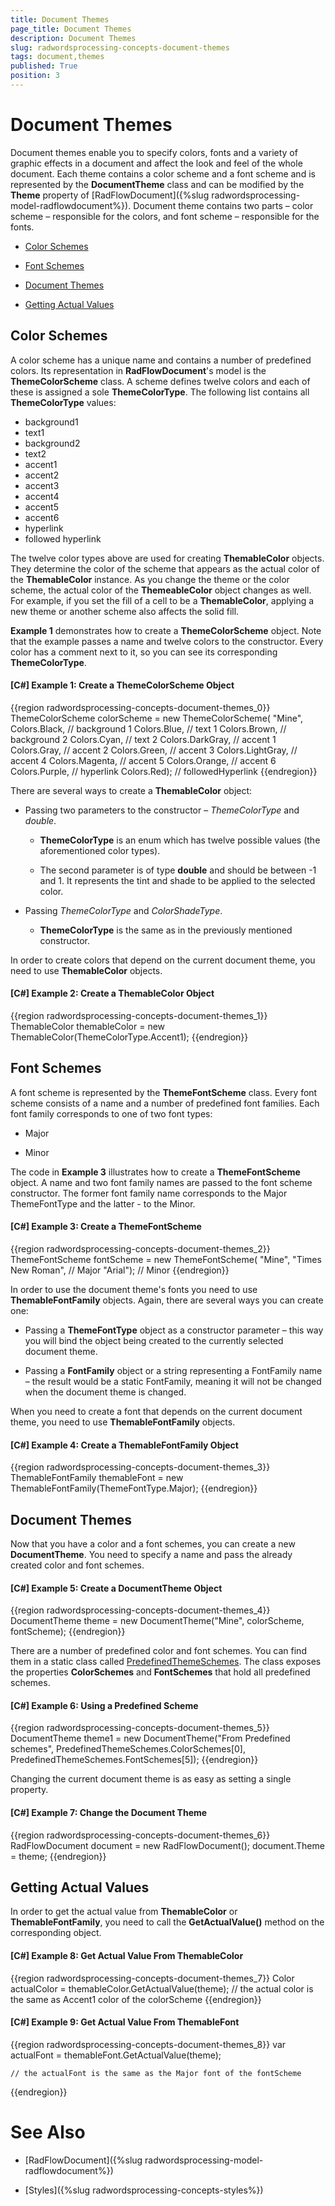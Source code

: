 ```yaml
---
title: Document Themes
page_title: Document Themes
description: Document Themes
slug: radwordsprocessing-concepts-document-themes
tags: document,themes
published: True
position: 3
---
```


# Document Themes



Document themes enable you to specify colors, fonts and a variety of graphic effects in a document and affect the look and feel of the whole document. Each theme contains a color scheme and a font scheme and is represented by the __DocumentTheme__ class and can be modified by the __Theme__ property of [RadFlowDocument]({%slug radwordsprocessing-model-radflowdocument%}). Document theme contains two parts – color scheme – responsible for the colors, and font scheme – responsible for the fonts.
      

* [Color Schemes](#color-schemes)

* [Font Schemes](#font-schemes)

* [Document Themes](#document-themes)

* [Getting Actual Values](#getting-actual-values)

## Color Schemes

A color scheme has a unique name and contains a number of predefined colors. Its representation in __RadFlowDocument__'s model is the __ThemeColorScheme__ class. A scheme defines twelve colors and each of these is assigned a sole __ThemeColorType__. The following list contains all __ThemeColorType__ values:
        

* background1
* text1
* background2
* text2
* accent1
* accent2
* accent3
* accent4
* accent5
* accent6
* hyperlink
* followed hyperlink

The twelve color types above are used for creating __ThemableColor__ objects. They determine the color of the scheme that appears as the actual color of the __ThemableColor__ instance. As you change the theme or the color scheme, the actual color of the __ThemeableColor__ object changes as well. For example, if you set the fill of a cell to be a __ThemableColor__, applying a new theme or another scheme also affects the solid fill.
        

__Example 1__ demonstrates how to create a __ThemeColorScheme__ object. Note that the example passes a name and twelve colors to the constructor. Every color has a comment next to it, so you can see its corresponding __ThemeColorType__.
        

#### __[C#] Example 1: Create a ThemeColorScheme Object__

{{region radwordsprocessing-concepts-document-themes_0}}
    ThemeColorScheme colorScheme = new ThemeColorScheme(
        "Mine",
        Colors.Black,     // background 1
        Colors.Blue,      // text 1
        Colors.Brown,     // background 2
        Colors.Cyan,      // text 2
        Colors.DarkGray,  // accent 1
        Colors.Gray,      // accent 2
        Colors.Green,     // accent 3
        Colors.LightGray, // accent 4
        Colors.Magenta,   // accent 5
        Colors.Orange,    // accent 6
        Colors.Purple,    // hyperlink
        Colors.Red);      // followedHyperlink
{{endregion}}



There are several ways to create a __ThemableColor__ object:
        

* Passing two parameters to the constructor – *ThemeColorType* and *double*.
            

	* __ThemeColorType__ is an enum which has twelve possible values (the aforementioned color types).
	                
	
	* The second parameter is of type __double__ and should be between -1 and 1. It represents the tint and shade to be applied to the selected color.
                

* Passing *ThemeColorType* and *ColorShadeType*.
            

	* __ThemeColorType__ is the same as in the previously mentioned constructor.
                

In order to create colors that depend on the current document theme, you need to use __ThemableColor__ objects. 
        

#### __[C#] Example 2: Create a ThemableColor Object__

{{region radwordsprocessing-concepts-document-themes_1}}
    ThemableColor themableColor = new ThemableColor(ThemeColorType.Accent1);
{{endregion}}



## Font Schemes

A font scheme is represented by the __ThemeFontScheme__ class. Every font scheme consists of a name and a number of predefined font families. Each font family corresponds to one of two font types:
        

* Major

* Minor

The code in __Example 3__ illustrates how to create a __ThemeFontScheme__ object. A name and two font family names are passed to the font scheme constructor. The former font family name corresponds to the Major ThemeFontType and the latter - to the Minor.
        

#### __[C#] Example 3: Create a ThemeFontScheme__

{{region radwordsprocessing-concepts-document-themes_2}}
    ThemeFontScheme fontScheme = new ThemeFontScheme(
        "Mine",
        "Times New Roman",   // Major
        "Arial");		   // Minor
{{endregion}}



In order to use the document theme's fonts you need to use __ThemableFontFamily__ objects. Again, there are several ways you can create one:
        

* Passing a __ThemeFontType__ object as a constructor parameter – this way you will bind the object being created to the currently selected document theme.
            

* Passing a __FontFamily__ object or a string representing a FontFamily name – the result would be a static FontFamily, meaning it will not be changed when the document theme is changed.
            

When you need to create a font that depends on the current document theme, you need to use __ThemableFontFamily__ objects. 
        

#### __[C#] Example 4: Create a ThemableFontFamily Object__

{{region radwordsprocessing-concepts-document-themes_3}}
    ThemableFontFamily themableFont = new ThemableFontFamily(ThemeFontType.Major);
{{endregion}}



## Document Themes

Now that you have a color and a font schemes, you can create a new __DocumentTheme__. You need to specify a name and pass the already created color and font schemes.
        

#### __[C#] Example 5: Create a DocumentTheme Object__

{{region radwordsprocessing-concepts-document-themes_4}}
    DocumentTheme theme = new DocumentTheme("Mine", colorScheme, fontScheme);
{{endregion}}



There are a number of predefined color and font schemes. You can find them in a static class called [PredefinedThemeSchemes](http://www.telerik.com/help/wpf/t_telerik_windows_documents_spreadsheet_theming_predefinedthemeschemes.html). The class exposes the properties __ColorSchemes__ and __FontSchemes__ that hold all predefined schemes.
        

#### __[C#] Example 6: Using a Predefined Scheme__

{{region radwordsprocessing-concepts-document-themes_5}}
    DocumentTheme theme1 = new DocumentTheme("From Predefined schemes", PredefinedThemeSchemes.ColorSchemes[0], PredefinedThemeSchemes.FontSchemes[5]);
{{endregion}}



Changing the current document theme is as easy as setting a single property.
        

#### __[C#] Example 7: Change the Document Theme__

{{region radwordsprocessing-concepts-document-themes_6}}
    RadFlowDocument document = new RadFlowDocument();
    document.Theme = theme;
{{endregion}}



## Getting Actual Values

In order to get the actual value from __ThemableColor__ or __ThemableFontFamily__, you need to call the __GetActualValue()__ method on the corresponding object.
        

#### __[C#] Example 8: Get Actual Value From ThemableColor__

{{region radwordsprocessing-concepts-document-themes_7}}
    Color actualColor = themableColor.GetActualValue(theme);
    // the actual color is the same as Accent1 color of the colorScheme
{{endregion}}



#### __[C#] Example 9: Get Actual Value From ThemableFont__

{{region radwordsprocessing-concepts-document-themes_8}}
    var actualFont = themableFont.GetActualValue(theme);

    // the actualFont is the same as the Major font of the fontScheme
{{endregion}}



# See Also

 * [RadFlowDocument]({%slug radwordsprocessing-model-radflowdocument%})

 * [Styles]({%slug radwordsprocessing-concepts-styles%})
